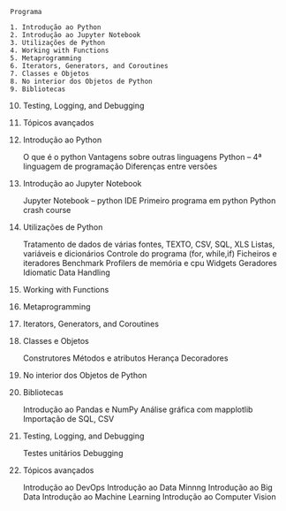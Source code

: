	Programa

    1. Introdução ao Python
    2. Introdução ao Jupyter Notebook
    3. Utilizações de Python
    4. Working with Functions
    5. Metaprogramming
    6. Iterators, Generators, and Coroutines
    7. Classes e Objetos
    8. No interior dos Objetos de Python
    9. Bibliotecas
   10. Testing, Logging, and Debugging
   11. Tópicos avançados

1. Introdução ao Python

    O que é o python
    Vantagens sobre outras linguagens
    Python – 4ª linguagem de programação
    Diferenças entre versões

2. Introdução ao Jupyter Notebook

    Jupyter Notebook – python IDE
    Primeiro programa em python
    Python crash course

3. Utilizações de Python

    Tratamento de dados de várias fontes, TEXTO, CSV, SQL, XLS
    Listas, variáveis e dicionários
    Controle do programa (for, while,if)
    Ficheiros e iteradores
    Benchmark
    Profilers de memória e cpu
    Widgets
    Geradores
    Idiomatic Data Handling

4. Working with Functions

5. Metaprogramming

6. Iterators, Generators, and Coroutines

7. Classes e Objetos

    Construtores
    Métodos e atributos
    Herança
    Decoradores

8. No interior dos Objetos de Python

9. Bibliotecas

    Introdução ao Pandas e NumPy
    Análise gráfica com mapplotlib
    Importação de SQL, CSV

10. Testing, Logging, and Debugging

    Testes unitários
    Debugging

11. Tópicos avançados

    Introdução ao DevOps
    Introdução ao Data Minnng
    Introdução ao Big Data
    Introdução ao Machine Learning
    Introdução ao Computer Vision

